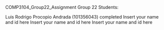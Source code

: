 COMP3104_Group22_Assignment
Group 22 Students:

Luis Rodrigo Procopio Andrada (101356043) completed
Insert your name and id here
Insert your name and id here
Insert your name and id here
